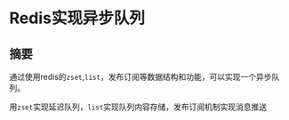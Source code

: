 # Redis实现异步队列

## 摘要

通过使用redis的`zset`,`list`，发布订阅等数据结构和功能，可以实现一个异步队列。

用`zset`实现延迟队列，`list`实现队列内容存储，发布订阅机制实现消息推送

